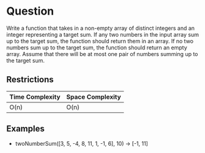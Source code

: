 # Question

Write a function that takes in a non-empty array of distinct integers and an integer representing a target sum. If any two numbers in the input array sum up to the target sum, the function should return them in an array. If no two numbers sum up to the target sum, the function should return an empty array. Assume that there will be at most one pair of numbers summing up to the target sum.

## Restrictions

Time Complexity | Space Complexity
--- | ---
O(n) | O(n)

## Examples

* twoNumberSum([3, 5, -4, 8, 11, 1, -1, 6], 10) -> [-1, 11]